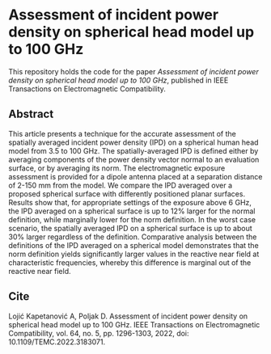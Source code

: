 # Assessment of incident power density on spherical head model up to 100 GHz

This repository holds the code for the paper *Assessment of incident power density on spherical head model up to 100 GHz*, published in IEEE Transactions on Electromagnetic Compatibility.


## Abstract

This article presents a technique for the accurate assessment of the spatially averaged incident power density (IPD) on a spherical human head model from 3.5 to 100 GHz. The spatially-averaged IPD is defined either by averaging components of the power density vector normal to an evaluation surface, or by averaging its norm. The electromagnetic exposure assessment is provided for a dipole antenna placed at a separation distance of 2-150 mm from the model. We compare the IPD averaged over a proposed spherical surface with differently positioned planar surfaces. Results show that, for appropriate settings of the exposure above 6 GHz, the IPD averaged on a spherical surface is up to 12% larger for the normal definition, while marginally lower for the norm definition. In the worst case scenario, the spatially averaged IPD on a spherical surface is up to about 30% larger regardless of the definition. Comparative analysis between the definitions of the IPD averaged on a spherical model demonstrates that the norm definition yields significantly larger values in the reactive near field at characteristic frequencies, whereby this difference is marginal out of the reactive near field.

## Cite

Lojić Kapetanović A, Poljak D. Assessment of incident power density on spherical head model up to 100 GHz. IEEE Transactions on Electromagnetic Compatibility, vol. 64, no. 5, pp. 1296-1303, 2022, doi: 10.1109/TEMC.2022.3183071.